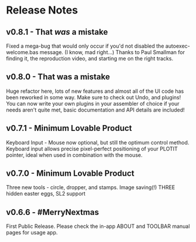 # Release Notes

## v0.8.1 - That *was* a mistake
Fixed a mega-bug that would only occur if you'd not disabled the autoexec-welcome.bas message. (I know, mad right...) Thanks to Paul Smallman for finding it, the reproduction video, and starting me on the right tracks.

## v0.8.0 - That was a mistake
Huge refactor here, lots of new features and almost all of the UI code has been reworked in some way.  Make sure to check out Undo, and plugins!
You can now write your own plugins in your assembler of choice if your needs aren't quite met, basic documentation and API details are included!
 
## v0.7.1 - Minimum Lovable Product
Keyboard Input - Mouse now optional, but still the optimum control method. Keyboard input allows precise pixel-perfect positioning of your PLOTIT pointer, ideal when used in combination with the mouse.
 
## v0.7.0 - Minimum Lovable Product
Three new tools - circle, dropper, and stamps.
Image saving(!)
THREE hidden easter eggs, SL2 support

## v0.6.6 - #MerryNextmas
First Public Release.  Please check the in-app
ABOUT and TOOLBAR manual pages for usage app.
